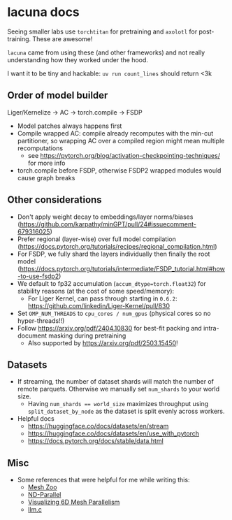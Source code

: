 # lacuna docs

Seeing smaller labs use `torchtitan` for pretraining and `axolotl` for post-training. These are awesome!

`lacuna` came from using these (and other frameworks) and not really understanding how they worked under the hood.

I want it to be tiny and hackable: `uv run count_lines` should return <3k

## Order of model builder
Liger/Kernelize -> AC -> torch.compile -> FSDP
- Model patches always happens first
- Compile wrapped AC: compile already recomputes with the min-cut partitioner, so wrapping AC over a compiled region might mean multiple recomputations
    - see https://pytorch.org/blog/activation-checkpointing-techniques/ for more info
- torch.compile before FSDP, otherwise FSDP2 wrapped modules would cause graph breaks

## Other considerations
- Don't apply weight decay to embeddings/layer norms/biases (https://github.com/karpathy/minGPT/pull/24#issuecomment-679316025)
- Prefer regional (layer-wise) over full model compilation (https://docs.pytorch.org/tutorials/recipes/regional_compilation.html)
- For FSDP, we fully shard the layers individually then finally the root model (https://docs.pytorch.org/tutorials/intermediate/FSDP_tutorial.html#how-to-use-fsdp2)
- We default to fp32 accumulation (`accum_dtype=torch.float32`) for stability reasons (at the cost of some speed/memory):
    - For Liger Kernel, can pass through starting in `0.6.2`: https://github.com/linkedin/Liger-Kernel/pull/830
- Set `OMP_NUM_THREADS` to `cpu_cores / num_gpus` (physical cores so no hyper-threads!!)
- Follow https://arxiv.org/pdf/2404.10830 for best-fit packing and intra-document masking during pretraining
    - Also supported by https://arxiv.org/pdf/2503.15450!

## Datasets
- If streaming, the number of dataset shards will match the number of remote parquets. Otherwise we manually set `num_shards` to your world size.
    - Having `num_shards == world_size` maximizes throughput using `split_dataset_by_node` as the dataset is split evenly across workers.
- Helpful docs
    - https://huggingface.co/docs/datasets/en/stream
    - https://huggingface.co/docs/datasets/en/use_with_pytorch
    - https://docs.pytorch.org/docs/stable/data.html

## Misc
- Some references that were helpful for me while writing this:
    - [Mesh Zoo](https://blog.ezyang.com/2025/08/the-parallelism-mesh-zoo/)
    - [ND-Parallel](https://huggingface.co/blog/accelerate-nd-parallel)
    - [Visualizing 6D Mesh Parallelism](https://main-horse.github.io/posts/visualizing-6d/)
    - [llm.c](https://github.com/karpathy/llm.c)